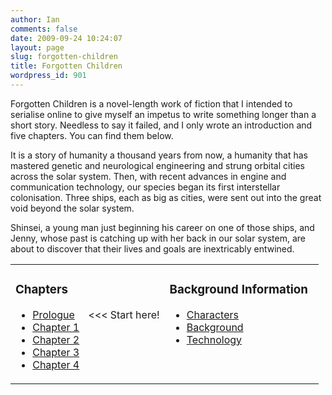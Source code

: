 ```yaml
---
author: Ian
comments: false
date: 2009-09-24 10:24:07
layout: page
slug: forgotten-children
title: Forgotten Children
wordpress_id: 901
---
```


<p>Forgotten Children is a novel-length work of fiction that I intended to serialise online to give myself an impetus to write something longer than a short story.  Needless to say it failed, and I only wrote an introduction and five chapters.  You can find them below.</p>
<p>It is a story of humanity a thousand years from now, a humanity that has mastered genetic and neurological engineering and strung orbital cities across the solar system.  Then, with recent advances in engine and communication technology, our species began its first interstellar colonisation.  Three ships, each as big as cities, were sent out into the great void beyond the solar system.</p>
<p>Shinsei, a young man just beginning his career on one of those ships, and Jenny, whose past is catching up with her back in our solar system, are about to discover that their lives and goals are inextricably entwined.</p>
<table border="0" width="100%">
<tr>
<td width="50%" valign="top">
<h3>Chapters</h3>
<ul>
<li><a href="../forgotten-children-prologue">Prologue</a>&nbsp;&nbsp;&nbsp;&nbsp;&nbsp;&lt;&lt;&lt; Start here!</li>
<li><a href="../forgotten-children-chapter-1">Chapter 1</a></li>
<li><a href="../forgotten-children-chapter-2">Chapter 2</a></li>
<li><a href="../forgotten-children-chapter-3">Chapter 3</a></li>
<li><a href="../forgotten-children-chapter-4">Chapter 4</a></li>
</li></ul>
</td>
<td valign="top">
<h3>Background Information</h3>
<ul>
<li><a href="../fc-info-characters">Characters</a></li>
<li><a href="../fc-info-background">Background</a></li>
<li><a href="../fc-info-technology">Technology</a></li>
</ul>
</td>
</tr>
</table>